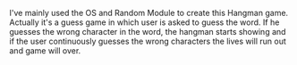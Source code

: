 I've mainly used the OS and Random Module to create this Hangman game. Actually it's a guess game in which user is asked to guess the word. If he guesses the wrong character in the word, the hangman starts showing and if the user continuously guesses the wrong characters the lives will run out and game will over.

